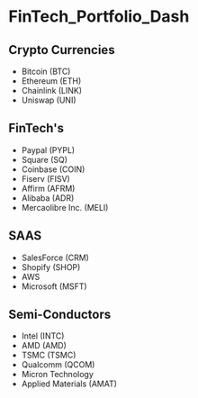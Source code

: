 # FinTech_Portfolio_Dash

## Crypto Currencies
* Bitcoin (BTC)
* Ethereum (ETH)
* Chainlink (LINK)
* Uniswap (UNI)

## FinTech's
* Paypal (PYPL)
* Square (SQ)
* Coinbase (COIN)
* Fiserv (FISV)
* Affirm (AFRM)
* Alibaba (ADR)
* Mercaolibre Inc. (MELI)

## SAAS
* SalesForce (CRM)
* Shopify (SHOP)
* AWS
* Microsoft (MSFT)

## Semi-Conductors
* Intel (INTC)
* AMD (AMD)
* TSMC (TSMC)
* Qualcomm (QCOM)
* Micron Technology
* Applied Materials (AMAT)
